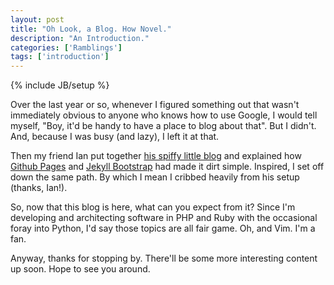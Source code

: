 ```yaml
---
layout: post
title: "Oh Look, a Blog. How Novel."
description: "An Introduction."
categories: ['Ramblings']
tags: ['introduction']
---
```

{% include JB/setup %}

Over the last year or so, whenever I figured something out that wasn't immediately obvious to anyone who knows how to use Google, I would tell myself, "Boy, it'd be handy to have a place to blog about that". But I didn't. And, because I was busy (and lazy), I left it at that.

Then my friend Ian put together [his spiffy little blog](ianwhitney.github.io) and explained how [Github Pages](pages.github.com) and [Jekyll Bootstrap](jekyllbootstrap.com) had made it dirt simple. Inspired, I set off down the same path. By which I mean I cribbed heavily from his setup (thanks, Ian!).

So, now that this blog is here, what can you expect from it? Since I'm developing and architecting software in PHP and Ruby with the occasional foray into Python, I'd say those topics are all fair game. Oh, and Vim. I'm a fan.

Anyway, thanks for stopping by. There'll be some more interesting content up soon. Hope to see you around.
